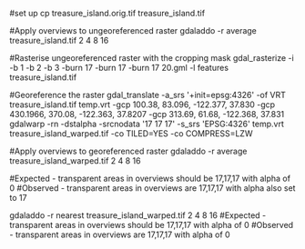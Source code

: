 #set up
cp treasure_island.orig.tif treasure_island.tif

#Apply overviews to ungeoreferenced raster
gdaladdo -r average treasure_island.tif 2 4 8 16

#Rasterise ungeoreferenced raster with the cropping mask 
gdal_rasterize -i  -b 1 -b 2 -b 3 -burn 17 -burn 17 -burn 17  20.gml -l features treasure_island.tif

#Georeference the raster
gdal_translate -a_srs '+init=epsg:4326' -of VRT treasure_island.tif temp.vrt  -gcp 100.38, 83.096, -122.377, 37.830 -gcp 430.1966, 370.08, -122.363, 37.8207 -gcp 313.69, 61.68, -122.368, 37.831
gdalwarp -rn  -dstalpha -srcnodata '17 17 17' -s_srs 'EPSG:4326' temp.vrt treasure_island_warped.tif -co TILED=YES -co COMPRESS=LZW

#Apply overviews to georeferenced raster
gdaladdo -r average treasure_island_warped.tif 2 4 8 16

#Expected - transparent areas in overviews should be 17,17,17 with alpha of 0
#Observed - transparent areas in overviews are 17,17,17 with alpha also set to 17

gdaladdo -r nearest treasure_island_warped.tif 2 4 8 16
#Expected - transparent areas in overviews should be 17,17,17 with alpha of 0
#Observed - transparent areas in overviews are 17,17,17 with alpha of 0
